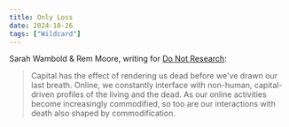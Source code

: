 ```yaml
---
title: Only Loss
date: 2024-10-26
tags: ["Wildcard"]
---
```


Sarah Wambold & Rem Moore, writing for [Do Not Research](https://donotresearch.substack.com/p/sarah-wambold-and-rem-moore-only):

> Capital has the effect of rendering us dead before we've drawn our last breath. Online, we constantly interface with non-human, capital-driven profiles of the living and the dead. As our online activities become increasingly commodified, so too are our interactions with death also shaped by commodification.
